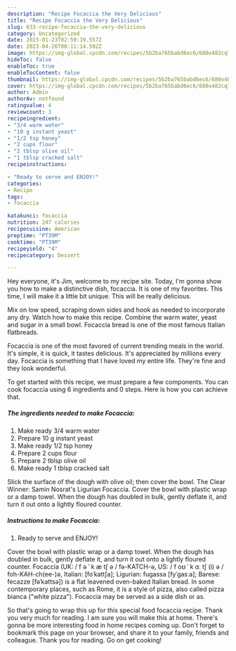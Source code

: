 ```yaml
---
description: "Recipe Focaccia the Very Delicious"
title: "Recipe Focaccia the Very Delicious"
slug: 633-recipe-focaccia-the-very-delicious
category: Uncategorized
date: 2023-01-23T02:59:19.557Z
date: 2023-04-26T00:11:14.592Z
image: https://img-global.cpcdn.com/recipes/5b2ba765babd6ec6/680x482cq70/focaccia-recipe-main-photo.jpg
hideToc: false
enableToc: true
enableTocContent: false
thumbnail: https://img-global.cpcdn.com/recipes/5b2ba765babd6ec6/680x482cq70/focaccia-recipe-main-photo.jpg
cover: https://img-global.cpcdn.com/recipes/5b2ba765babd6ec6/680x482cq70/focaccia-recipe-main-photo.jpg
author: Admin
authorAv: notfound
ratingvalue: 4
reviewcount: 3
recipeingredient:
- "3/4 warm water"
- "10 g instant yeast"
- "1/2 tsp honey"
- "2 cups flour"
- "2 tblsp olive oil"
- "1 tblsp cracked salt"
recipeinstructions:

- "Ready to serve and ENJOY!"
categories:
- Recipe
tags:
- focaccia

katakunci: focaccia 
nutrition: 247 calories
recipecuisine: American
preptime: "PT39M"
cooktime: "PT39M"
recipeyield: "4"
recipecategory: Dessert

---
```



Hey everyone, it's Jim, welcome to my recipe site. Today, I'm gonna show you how to make a distinctive dish, focaccia. It is one of my favorites. This time, I will make it a little bit unique. This will be really delicious.

Mix on low speed, scraping down sides and hook as needed to incorporate any dry. Watch how to make this recipe. Combine the warm water, yeast and sugar in a small bowl. Focaccia bread is one of the most famous Italian flatbreads.

Focaccia is one of the most favored of current trending meals in the world. It's simple, it is quick, it tastes delicious. It's appreciated by millions every day. Focaccia is something that I have loved my entire life. They're fine and they look wonderful.


To get started with this recipe, we must prepare a few components. You can cook focaccia using 6 ingredients and 0 steps. Here is how you can achieve that.

<!--inarticleads1-->

##### The ingredients needed to make Focaccia:

1. Make ready 3/4 warm water
1. Prepare 10 g instant yeast
1. Make ready 1/2 tsp honey
1. Prepare 2 cups flour
1. Prepare 2 tblsp olive oil
1. Make ready 1 tblsp cracked salt


Slick the surface of the dough with olive oil; then cover the bowl. The Clear Winner: Samin Nosrat&#39;s Ligurian Focaccia. Cover the bowl with plastic wrap or a damp towel. When the dough has doubled in bulk, gently deflate it, and turn it out onto a lightly floured counter. 

<!--inarticleads2-->

##### Instructions to make Focaccia:


1. Ready to serve and ENJOY!

Cover the bowl with plastic wrap or a damp towel. When the dough has doubled in bulk, gently deflate it, and turn it out onto a lightly floured counter. Focaccia (UK: / f ə ˈ k æ tʃ ə / fə-KATCH-ə, US: / f oʊ ˈ k ɑː tʃ (i) ə / foh-KAH-ch(ee-)ə, Italian: [foˈkattʃa]; Ligurian: fugassa [fyˈɡasːa]; Barese: fecazze [fəˈkattsə]) is a flat leavened oven-baked Italian bread. In some contemporary places, such as Rome, it is a style of pizza, also called pizza bianca (&#34;white pizza&#34;). Focaccia may be served as a side dish or as. 

So that's going to wrap this up for this special food focaccia recipe. Thank you very much for reading. I am sure you will make this at home. There's gonna be more interesting food in home recipes coming up. Don't forget to bookmark this page on your browser, and share it to your family, friends and colleague. Thank you for reading. Go on get cooking!
